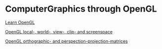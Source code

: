 # ComputerGraphics through OpenGL

[Learn OpenGL](https://learnopengl.com/)

[OpenGL local-, world-, view-, clip- and screenspace](https://learnopengl.com/Getting-started/Coordinate-Systems)

[OpenGL orthographic- and perspection-projection-matrices](http://www.songho.ca/opengl/gl_projectionmatrix.html)
